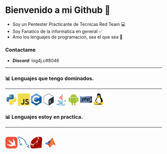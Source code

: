 # Bienvenido a mi Github 👋
- Soy un Pentester Practicante de Tecnicas Red Team 💻
- Soy Fanatico de la informatica en general ✅  
- Amo los lenguajes de programacion, sea el que sea 🐧
### Contactame
- ***Discord***: log4j.c#8046

---
### 📊 Lenguajes que tengo dominados.

---
<img src="https://raw.githubusercontent.com/devicons/devicon/master/icons/python/python-original.svg" alt="python" width="40" height="40"/><img src="https://raw.githubusercontent.com/devicons/devicon/master/icons/javascript/javascript-original.svg" alt="javascript" width="40" height="40"/><img src="https://raw.githubusercontent.com/devicons/devicon/master/icons/c/c-original.svg" alt="c" width="40" height="40"/><img src="https://raw.githubusercontent.com/devicons/devicon/master/icons/bash/bash-original.svg" alt="bash" width="40" height="40"/><img src="https://raw.githubusercontent.com/devicons/devicon/master/icons/java/java-original.svg" alt="java" width="40" height="40"/><img src="https://raw.githubusercontent.com/devicons/devicon/master/icons/android/android-original.svg" alt="android" width="40" height="40"/><img src="https://raw.githubusercontent.com/devicons/devicon/master/icons/php/php-original.svg" alt="php" width="40" height="40"/><img src="https://raw.githubusercontent.com/devicons/devicon/master/icons/linux/linux-original.svg" alt="linux" width="40" height="40"/>

### 📊 Lenguajes estoy en practica.


---
<img src="https://raw.githubusercontent.com/devicons/devicon/master/icons/swift/swift-original.svg" alt="swift" width="40" height="40"/><img src="https://raw.githubusercontent.com/devicons/devicon/master/icons/mysql/mysql-original.svg" alt="mysql" width="40" height="40"/><img src="https://raw.githubusercontent.com/devicons/devicon/master/icons/ruby/ruby-original.svg" alt="ruby" width="40" height="40"/>
<img src="https://raw.githubusercontent.com/devicons/devicon/master/icons/matlab/matlab-original.svg" alt="matlab" width="40" height="40"/>
---
